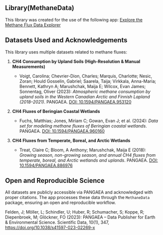 ## Library(MethaneData)

This library was created for the use of the following app: [Explore the Methane Flux Data Explorer](https://lyreshka.shinyapps.io/MethaneFluxDataExplorer/)

## Datasets Used and Acknowledgements

This library uses multiple datasets related to methane fluxes:

1. **CH4 Consumption by Upland Soils (High-Resolution & Manual Measurements)**
   - Voigt, Carolina; Chevrier-Dion, Charles; Marquis, Charlotte; Nesic, Zoran; Hould Gosselin, Gabriel; Saarela, Taija; Virkkala, Anna-Maria; Bennett, Kathryn A; Marushchak, Maija E; Wilcox, Evan James; Sonnentag, Oliver (2023): *Atmospheric methane consumption by upland soils in the Western Canadian Arctic and Finnish Lapland (2018–2021)*. PANGAEA. [DOI: 10.1594/PANGAEA.953120](https://doi.org/10.1594/PANGAEA.953120)

2. **CH4 Fluxes of Beringian Coastal Wetlands**
   - Fuchs, Matthias; Jones, Miriam C; Gowan, Evan J; et al. (2024): *Data set for modeling methane fluxes of Beringian coastal wetlands*. PANGAEA. [DOI: 10.1594/PANGAEA.960160](https://doi.org/10.1594/PANGAEA.960160)

3. **CH4 Fluxes from Temperate, Boreal, and Arctic Wetlands**
   - Treat, Claire C; Bloom, A Anthony; Marushchak, Maija E (2018): *Growing season, non-growing season, and annual CH4 fluxes from temperate, boreal, and Arctic wetlands and uplands*. PANGAEA. [DOI: 10.1594/PANGAEA.886976](https://doi.org/10.1594/PANGAEA.886976)

## Open and Reproducible Science

All datasets are publicly accessible via PANGAEA and acknowledged with proper citations. The app processes these data through the `MethaneData` package, ensuring an open and reproducible workflow.

Felden, J; Möller, L; Schindler, U; Huber, R; Schumacher, S; Koppe, R; Diepenbroek, M; Glöckner, FO (2023): PANGAEA – Data Publisher for Earth & Environmental Science. Scientific Data, 10(1), 347, https://doi.org/10.1038/s41597-023-02269-x

